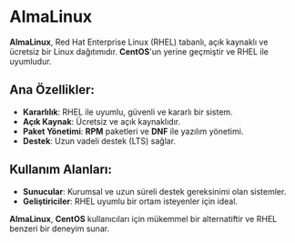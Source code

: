 # AlmaLinux

**AlmaLinux**, Red Hat Enterprise Linux (RHEL) tabanlı, açık kaynaklı ve ücretsiz bir Linux dağıtımıdır. **CentOS**'un yerine geçmiştir ve RHEL ile uyumludur. 

## Ana Özellikler:
- **Kararlılık**: RHEL ile uyumlu, güvenli ve kararlı bir sistem.
- **Açık Kaynak**: Ücretsiz ve açık kaynaklıdır.
- **Paket Yönetimi**: **RPM** paketleri ve **DNF** ile yazılım yönetimi.
- **Destek**: Uzun vadeli destek (LTS) sağlar.

## Kullanım Alanları:
- **Sunucular**: Kurumsal ve uzun süreli destek gereksinimi olan sistemler.
- **Geliştiriciler**: RHEL uyumlu bir ortam isteyenler için ideal.

**AlmaLinux**, **CentOS** kullanıcıları için mükemmel bir alternatiftir ve RHEL benzeri bir deneyim sunar.
